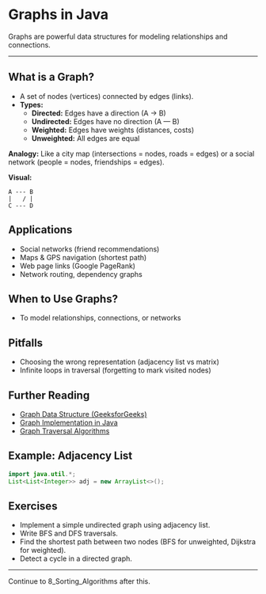 # Graphs in Java

Graphs are powerful data structures for modeling relationships and connections.

---

## What is a Graph?
- A set of nodes (vertices) connected by edges (links).
- **Types:**
  - **Directed:** Edges have a direction (A → B)
  - **Undirected:** Edges have no direction (A — B)
  - **Weighted:** Edges have weights (distances, costs)
  - **Unweighted:** All edges are equal

**Analogy:** Like a city map (intersections = nodes, roads = edges) or a social network (people = nodes, friendships = edges).

**Visual:**
```
A --- B
|   / |
C --- D
```

## Applications
- Social networks (friend recommendations)
- Maps & GPS navigation (shortest path)
- Web page links (Google PageRank)
- Network routing, dependency graphs

## When to Use Graphs?
- To model relationships, connections, or networks

## Pitfalls
- Choosing the wrong representation (adjacency list vs matrix)
- Infinite loops in traversal (forgetting to mark visited nodes)

## Further Reading
- [Graph Data Structure (GeeksforGeeks)](https://www.geeksforgeeks.org/graph-data-structure-and-algorithms/)
- [Graph Implementation in Java](https://www.geeksforgeeks.org/graph-implementation-using-java/)
- [Graph Traversal Algorithms](https://www.geeksforgeeks.org/breadth-first-search-or-bfs-for-a-graph/)

## Example: Adjacency List
```java
import java.util.*;
List<List<Integer>> adj = new ArrayList<>();
```

## Exercises
- Implement a simple undirected graph using adjacency list.
- Write BFS and DFS traversals.
- Find the shortest path between two nodes (BFS for unweighted, Dijkstra for weighted).
- Detect a cycle in a directed graph.

---

Continue to 8_Sorting_Algorithms after this.
